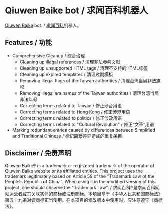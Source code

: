 # Qiuwen Baike bot / 求闻百科机器人

[Qiuwen Baike](https://www.qiuwenbaike.cn) bot. / [求闻百科](https://www.qiuwenbaike.cn)机器人。

## Features / 功能

- Comprehensive Cleanup / 综合治理
  - Cleaning up illegal references / 清理非法参考文献
  - Cleaning up unsupported HTML tags / 清理不支持的HTML标签
  - Cleaning up expired templates / 清理过期模板
  - Removing illegal flags of the Taiwan authorities / 清理台湾当局非法旗帜
  - Removing illegal era names of the Taiwan authorities / 清理台湾当局非法年号
  - Correcting terms related to Taiwan / 修正涉台用语
  - Correcting terms related to Hong Kong / 修正涉港用语
  - Correcting terms related to politics / 修正涉政用语
  - Correcting terms related to "Cultural Revolution" / 修正“文革”用语
- Marking redundant entries caused by differences between Simplified and Traditional Chinese / 标记简繁差异造成的重复条目

## Disclaimer / 免责声明

Qiuwen Baike® is a trademark or registered trademark of the operator of Qiuwen Baike website or its affiliated entities. This project uses the trademark legitimately based on Article 59 of the "Trademark Law of the People's Republic of China". When using it in the modified version of this project, one should observe the "Trademark Law". / 求闻百科®是求闻百科网站运营者或其关联实体的商标或注册商标，本项目基于《中华人民共和国商标法》第五十九条对该商标正当使用。在本项目的修改版本中使用时，应注意遵守《商标法》。

